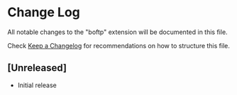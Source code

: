 # Change Log

All notable changes to the "boftp" extension will be documented in this file.

Check [Keep a Changelog](http://keepachangelog.com/) for recommendations on how to structure this file.

## [Unreleased]

- Initial release